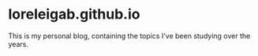 # loreleigab.github.io
This is my personal blog, containing the topics I've been studying over the years.
